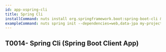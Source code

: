 ```yaml
---
id: app-xspring-cli
title: Spring Cli
installCommand: nuts install org.springframework.boot:spring-boot-cli &  nuts settings add alias spring="--main-class=1 spring-boot-cli"
exampleCommand: nuts spring init --dependencies=web,data-jpa my-project
---
```



## T0014- Spring Cli (Spring Boot Client App)

